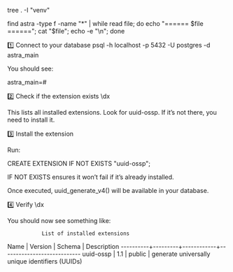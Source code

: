 tree . -I "venv"

find astra -type f -name "*" | while read file; do   echo "====== $file ======";   cat "$file";   echo -e "\n"; done



1️⃣ Connect to your database
psql -h localhost -p 5432 -U postgres -d astra_main


You should see:

astra_main=#

2️⃣ Check if the extension exists
\dx


This lists all installed extensions. Look for uuid-ossp. If it’s not there, you need to install it.

3️⃣ Install the extension

Run:

CREATE EXTENSION IF NOT EXISTS "uuid-ossp";


IF NOT EXISTS ensures it won’t fail if it’s already installed.

Once executed, uuid_generate_v4() will be available in your database.

4️⃣ Verify
\dx


You should now see something like:

               List of installed extensions
  Name    | Version |   Schema   |         Description
----------+---------+------------+----------------------------
uuid-ossp | 1.1     | public     | generate universally unique identifiers (UUIDs)


